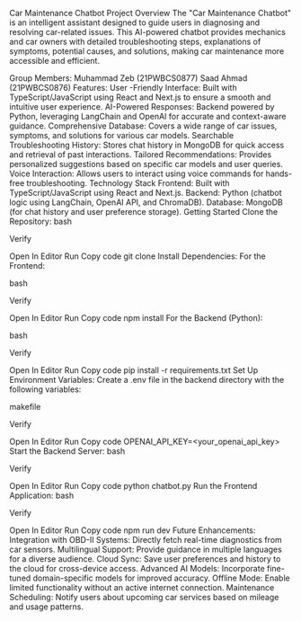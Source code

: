 Car Maintenance Chatbot
Project Overview
The "Car Maintenance Chatbot" is an intelligent assistant designed to guide users in diagnosing and resolving car-related issues. This AI-powered chatbot provides mechanics and car owners with detailed troubleshooting steps, explanations of symptoms, potential causes, and solutions, making car maintenance more accessible and efficient.

Group Members:
Muhammad Zeb (21PWBCS0877)
Saad Ahmad (21PWBCS0876)
Features:
User -Friendly Interface: Built with TypeScript/JavaScript using React and Next.js to ensure a smooth and intuitive user experience.
AI-Powered Responses: Backend powered by Python, leveraging LangChain and OpenAI for accurate and context-aware guidance.
Comprehensive Database: Covers a wide range of car issues, symptoms, and solutions for various car models.
Searchable Troubleshooting History: Stores chat history in MongoDB for quick access and retrieval of past interactions.
Tailored Recommendations: Provides personalized suggestions based on specific car models and user queries.
Voice Interaction: Allows users to interact using voice commands for hands-free troubleshooting.
Technology Stack
Frontend: Built with TypeScript/JavaScript using React and Next.js.
Backend: Python (chatbot logic using LangChain, OpenAI API, and ChromaDB).
Database: MongoDB (for chat history and user preference storage).
Getting Started
Clone the Repository:
bash

Verify

Open In Editor
Run
Copy code
git clone <repository-url>
Install Dependencies:
For the Frontend:

bash

Verify

Open In Editor
Run
Copy code
npm install
For the Backend (Python):

bash

Verify

Open In Editor
Run
Copy code
pip install -r requirements.txt
Set Up Environment Variables:
Create a .env file in the backend directory with the following variables:

makefile

Verify

Open In Editor
Run
Copy code
OPENAI_API_KEY=<your_openai_api_key>
Start the Backend Server:
bash

Verify

Open In Editor
Run
Copy code
python chatbot.py
Run the Frontend Application:
bash

Verify

Open In Editor
Run
Copy code
npm run dev
Future Enhancements:
Integration with OBD-II Systems: Directly fetch real-time diagnostics from car sensors.
Multilingual Support: Provide guidance in multiple languages for a diverse audience.
Cloud Sync: Save user preferences and history to the cloud for cross-device access.
Advanced AI Models: Incorporate fine-tuned domain-specific models for improved accuracy.
Offline Mode: Enable limited functionality without an active internet connection.
Maintenance Scheduling: Notify users about upcoming car services based on mileage and usage patterns.
